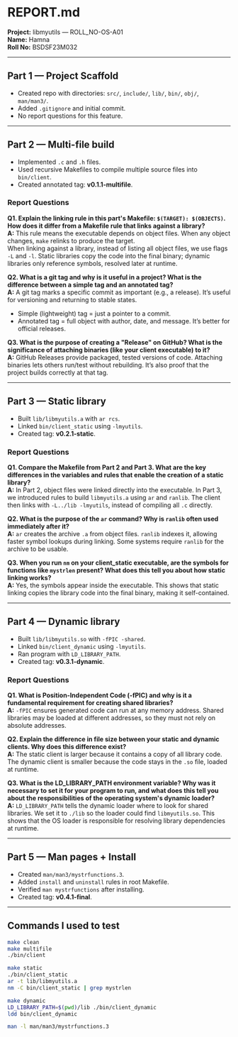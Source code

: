 # REPORT.md
**Project:** libmyutils — ROLL_NO-OS-A01  
**Name:** Hamna  
**Roll No:** BSDSF23M032  

---

## Part 1 — Project Scaffold
- Created repo with directories: `src/`, `include/`, `lib/`, `bin/`, `obj/`, `man/man3/`.
- Added `.gitignore` and initial commit.  
- No report questions for this feature.

---

## Part 2 — Multi-file build
- Implemented `.c` and `.h` files.  
- Used recursive Makefiles to compile multiple source files into `bin/client`.  
- Created annotated tag: **v0.1.1-multifile**.  

### Report Questions
**Q1. Explain the linking rule in this part's Makefile: `$(TARGET): $(OBJECTS)`. How does it differ from a Makefile rule that links against a library?**  
**A:** This rule means the executable depends on object files. When any object changes, `make` relinks to produce the target.  
When linking against a library, instead of listing all object files, we use flags `-L` and `-l`. Static libraries copy the code into the final binary; dynamic libraries only reference symbols, resolved later at runtime.  

**Q2. What is a git tag and why is it useful in a project? What is the difference between a simple tag and an annotated tag?**  
**A:** A git tag marks a specific commit as important (e.g., a release). It’s useful for versioning and returning to stable states.  
- Simple (lightweight) tag = just a pointer to a commit.  
- Annotated tag = full object with author, date, and message. It’s better for official releases.  

**Q3. What is the purpose of creating a "Release" on GitHub? What is the significance of attaching binaries (like your client executable) to it?**  
**A:** GitHub Releases provide packaged, tested versions of code. Attaching binaries lets others run/test without rebuilding. It’s also proof that the project builds correctly at that tag.  

---

## Part 3 — Static library
- Built `lib/libmyutils.a` with `ar rcs`.  
- Linked `bin/client_static` using `-lmyutils`.  
- Created tag: **v0.2.1-static**.  

### Report Questions
**Q1. Compare the Makefile from Part 2 and Part 3. What are the key differences in the variables and rules that enable the creation of a static library?**  
**A:** In Part 2, object files were linked directly into the executable. In Part 3, we introduced rules to build `libmyutils.a` using `ar` and `ranlib`. The client then links with `-L../lib -lmyutils`, instead of compiling all `.c` directly.  

**Q2. What is the purpose of the `ar` command? Why is `ranlib` often used immediately after it?**  
**A:** `ar` creates the archive `.a` from object files. `ranlib` indexes it, allowing faster symbol lookups during linking. Some systems require `ranlib` for the archive to be usable.  

**Q3. When you run `nm` on your client_static executable, are the symbols for functions like `mystrlen` present? What does this tell you about how static linking works?**  
**A:** Yes, the symbols appear inside the executable. This shows that static linking copies the library code into the final binary, making it self-contained.  

---

## Part 4 — Dynamic library
- Built `lib/libmyutils.so` with `-fPIC -shared`.  
- Linked `bin/client_dynamic` using `-lmyutils`.  
- Ran program with `LD_LIBRARY_PATH`.  
- Created tag: **v0.3.1-dynamic**.  

### Report Questions
**Q1. What is Position-Independent Code (-fPIC) and why is it a fundamental requirement for creating shared libraries?**  
**A:** `-fPIC` ensures generated code can run at any memory address. Shared libraries may be loaded at different addresses, so they must not rely on absolute addresses.  

**Q2. Explain the difference in file size between your static and dynamic clients. Why does this difference exist?**  
**A:** The static client is larger because it contains a copy of all library code. The dynamic client is smaller because the code stays in the `.so` file, loaded at runtime.  

**Q3. What is the LD_LIBRARY_PATH environment variable? Why was it necessary to set it for your program to run, and what does this tell you about the responsibilities of the operating system's dynamic loader?**  
**A:** `LD_LIBRARY_PATH` tells the dynamic loader where to look for shared libraries. We set it to `./lib` so the loader could find `libmyutils.so`. This shows that the OS loader is responsible for resolving library dependencies at runtime.  

---

## Part 5 — Man pages + Install
- Created `man/man3/mystrfunctions.3`.  
- Added `install` and `uninstall` rules in root Makefile.  
- Verified `man mystrfunctions` after installing.  
- Created tag: **v0.4.1-final**.  

---

## Commands I used to test
```bash
make clean
make multifile
./bin/client

make static
./bin/client_static
ar -t lib/libmyutils.a
nm -C bin/client_static | grep mystrlen

make dynamic
LD_LIBRARY_PATH=$(pwd)/lib ./bin/client_dynamic
ldd bin/client_dynamic

man -l man/man3/mystrfunctions.3

